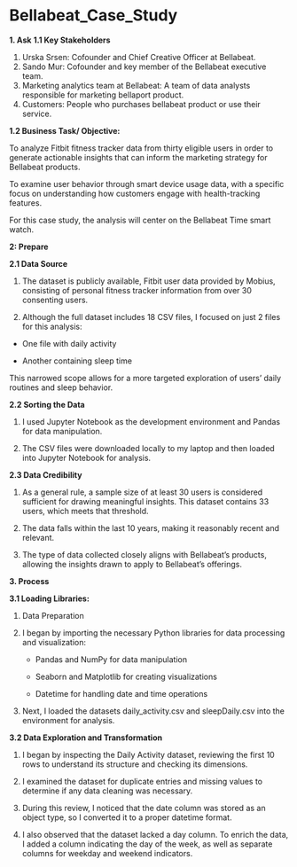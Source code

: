 # Bellabeat_Case_Study

**1. Ask**
**1.1  Key Stakeholders**

   1. Urska Srsen: Cofounder and Chief Creative Officer at Bellabeat.
   2. Sando Mur: Cofounder and key member of the Bellabeat executive team.
   3. Marketing analytics team at Bellabeat: A team of data analysts responsible          for marketing bellaport product.
   4. Customers: People who purchases bellabeat product or use their service.


**1.2 Business Task/ Objective:**

To analyze Fitbit fitness tracker data from thirty eligible users in order to generate actionable insights that can inform the marketing strategy for Bellabeat products.

To examine user behavior through smart device usage data, with a specific focus on understanding how customers engage with health-tracking features.

For this case study, the analysis will center on the Bellabeat Time smart watch.


**2: Prepare**

**2.1 Data Source**

1. The dataset is publicly available, Fitbit user data provided by Mobius, consisting of personal fitness tracker information from over 30 consenting users.

2. Although the full dataset includes 18 CSV files, I focused on just 2 files for this analysis:

- One file with daily activity 

- Another containing sleep time
  
This narrowed scope allows for a more targeted exploration of users’ daily routines and sleep behavior.

**2.2 Sorting the Data**

1. I used Jupyter Notebook as the development environment and Pandas for data manipulation.

2. The CSV files were downloaded locally to my laptop and then loaded into Jupyter Notebook for analysis.

**2.3 Data Credibility**

1. As a general rule, a sample size of at least 30 users is considered sufficient for drawing meaningful insights. This dataset contains 33 users, which meets that threshold.

2. The data falls within the last 10 years, making it reasonably recent and relevant.

3. The type of data collected closely aligns with Bellabeat’s products, allowing the insights drawn to apply to Bellabeat’s offerings.

**3. Process**

**3.1 Loading Libraries:**
1. Data Preparation

1. I began by importing the necessary Python libraries for data processing and visualization:

   - Pandas and NumPy for data manipulation

   - Seaborn and Matplotlib for creating visualizations

   - Datetime for handling date and time operations

2. Next, I loaded the datasets daily_activity.csv and sleepDaily.csv into the environment for analysis.


**3.2 Data Exploration and Transformation**

1. I began by inspecting the Daily Activity dataset, reviewing the first 10 rows to understand its structure and checking its dimensions.

2. I examined the dataset for duplicate entries and missing values to determine if any data cleaning was necessary.

3. During this review, I noticed that the date column was stored as an object type, so I converted it to a proper datetime format.

4. I also observed that the dataset lacked a day column. To enrich the data, I added a column indicating the day of the week, as well as separate columns for weekday and weekend indicators.

         
   

     
